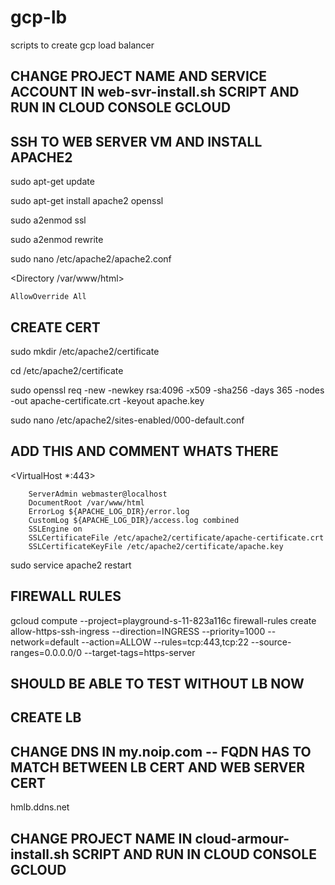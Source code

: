 # gcp-lb
scripts to create gcp load balancer


## CHANGE PROJECT NAME AND SERVICE ACCOUNT IN web-svr-install.sh SCRIPT AND RUN IN CLOUD CONSOLE GCLOUD

## SSH TO WEB SERVER VM AND INSTALL APACHE2
sudo apt-get update

sudo apt-get install apache2 openssl

sudo a2enmod ssl

sudo a2enmod rewrite
 
sudo nano /etc/apache2/apache2.conf

 <Directory /var/www/html>

	AllowOverride All
    
 </Directory>


## CREATE CERT
sudo mkdir /etc/apache2/certificate

cd /etc/apache2/certificate

sudo openssl req -new -newkey rsa:4096 -x509 -sha256 -days 365 -nodes -out apache-certificate.crt -keyout apache.key

sudo nano /etc/apache2/sites-enabled/000-default.conf

## ADD THIS AND COMMENT WHATS THERE

<VirtualHost *:443>

        ServerAdmin webmaster@localhost
        DocumentRoot /var/www/html
        ErrorLog ${APACHE_LOG_DIR}/error.log
        CustomLog ${APACHE_LOG_DIR}/access.log combined
        SSLEngine on
        SSLCertificateFile /etc/apache2/certificate/apache-certificate.crt
        SSLCertificateKeyFile /etc/apache2/certificate/apache.key
</VirtualHost>

sudo service apache2 restart

## FIREWALL RULES
gcloud compute --project=playground-s-11-823a116c firewall-rules create allow-https-ssh-ingress --direction=INGRESS --priority=1000 --network=default --action=ALLOW --rules=tcp:443,tcp:22 --source-ranges=0.0.0.0/0 --target-tags=https-server

## SHOULD BE ABLE TO TEST WITHOUT LB NOW
## CREATE LB
## CHANGE DNS IN my.noip.com  -- FQDN HAS TO MATCH BETWEEN LB CERT AND WEB SERVER CERT
hmlb.ddns.net

## CHANGE PROJECT NAME IN cloud-armour-install.sh SCRIPT AND RUN IN CLOUD CONSOLE GCLOUD

